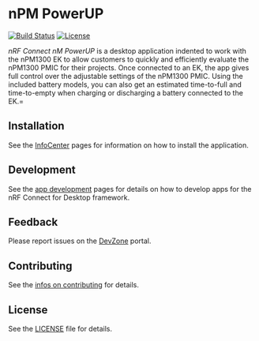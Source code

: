 # nPM PowerUP

[![Build Status](https://dev.azure.com/NordicSemiconductor/Wayland/_apis/build/status/NordicPlayground.pc-nrfconnect-npm?branchName=main)](https://dev.azure.com/NordicSemiconductor/Wayland/_build/latest?definitionId=127&branchName=master)
[![License](https://img.shields.io/badge/license-Modified%20BSD%20License-blue.svg)](LICENSE)

_nRF Connect nM PowerUP_ is a desktop application indented to work with the nPM1300 EK to allow customers to quickly and efficiently evaluate the nPM1300 PMIC for their projects. Once connected to an EK, the app gives full control over the adjustable settings of the nPM1300 PMIC. Using the included battery models, you can also get an estimated time-to-full and time-to-empty when charging or discharging a battery connected to the EK.=

## Installation

See the
[InfoCenter](https://infocenter.nordicsemi.com/index.jsp?topic=%2Fstruct_nrftools%2Fstruct%2Fnrftools_nrfconnect.html)
pages for information on how to install the application.

## Development

See the
[app development](https://nordicsemiconductor.github.io/pc-nrfconnect-docs/)
pages for details on how to develop apps for the nRF Connect for Desktop
framework.

## Feedback

Please report issues on the [DevZone](https://devzone.nordicsemi.com) portal.

## Contributing

See the
[infos on contributing](https://nordicsemiconductor.github.io/pc-nrfconnect-docs/contributing)
for details.

## License

See the [LICENSE](LICENSE) file for details.
